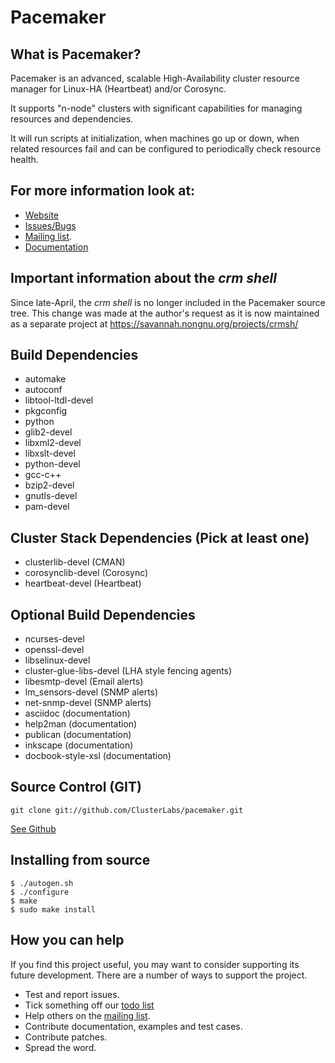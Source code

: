# Pacemaker

## What is Pacemaker?
Pacemaker is an advanced, scalable High-Availability cluster resource
manager for Linux-HA (Heartbeat) and/or Corosync.

It supports "n-node" clusters with significant capabilities for
managing resources and dependencies.

It will run scripts at initialization, when machines go up or down,
when related resources fail and can be configured to periodically check
resource health.

## For more information look at:
* [Website](http://www.clusterlabs.org)
* [Issues/Bugs](http://bugs.clusterlabs.org)
* [Mailing list](http://oss.clusterlabs.org/mailman/listinfo/pacemaker).
* [Documentation](http://www.clusterlabs.org/doc)

## Important information about the _crm shell_
Since late-April, the _crm shell_ is no longer included in the Pacemaker source tree.
This change was made at the author's request as it is now maintained as a separate project at https://savannah.nongnu.org/projects/crmsh/

## Build Dependencies
* automake
* autoconf
* libtool-ltdl-devel
* pkgconfig
* python
* glib2-devel
* libxml2-devel
* libxslt-devel 
* python-devel
* gcc-c++
* bzip2-devel
* gnutls-devel
* pam-devel

## Cluster Stack Dependencies (Pick at least one)
* clusterlib-devel (CMAN)
* corosynclib-devel (Corosync)
* heartbeat-devel (Heartbeat)

## Optional Build Dependencies
* ncurses-devel
* openssl-devel
* libselinux-devel
* cluster-glue-libs-devel (LHA style fencing agents)
* libesmtp-devel (Email alerts)
* lm_sensors-devel (SNMP alerts)
* net-snmp-devel (SNMP alerts)
* asciidoc (documentation)
* help2man (documentation)
* publican (documentation)
* inkscape (documentation)
* docbook-style-xsl (documentation)

## Source Control (GIT)

    git clone git://github.com/ClusterLabs/pacemaker.git

[See Github](https://github.com/ClusterLabs/pacemaker)

## Installing from source

    $ ./autogen.sh
    $ ./configure
    $ make
    $ sudo make install

## How you can help
If you find this project useful, you may want to consider supporting its future development.
There are a number of ways to support the project.

* Test and report issues.
* Tick something off our [todo list](https://github.com/ClusterLabs/pacemaker/blob/master/TODO.markdown)
* Help others on the [mailing list](http://oss.clusterlabs.org/mailman/listinfo/pacemaker).
* Contribute documentation, examples and test cases.
* Contribute patches.
* Spread the word.
